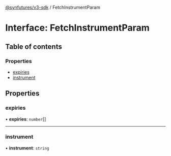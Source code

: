 [@synfutures/v3-sdk](../README.md) / FetchInstrumentParam

# Interface: FetchInstrumentParam

## Table of contents

### Properties

- [expiries](FetchInstrumentParam.md#expiries)
- [instrument](FetchInstrumentParam.md#instrument)

## Properties

### expiries

• **expiries**: `number`[]

___

### instrument

• **instrument**: `string`
